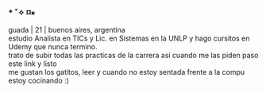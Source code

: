 ### * ˚✧ ⌑⭑
guada | 21 | buenos aires, argentina <br>
estudio Analista en TICs y Lic. en Sistemas en la UNLP y hago cursitos en Udemy que nunca termino. <br>
trato de subir todas las practicas de la carrera asi cuando me las piden paso este link y listo <br>
me gustan los gatitos, leer y cuando no estoy sentada frente a la compu estoy cocinando :) 

<!--
**guadaevequoz/guadaevequoz** is a ✨ _special_ ✨ repository because its `README.md` (this file) appears on your GitHub profile.

Here are some ideas to get you started:

- 🔭 I’m currently working on ...
- 🌱 I’m currently learning ...
- 👯 I’m looking to collaborate on ...
- 🤔 I’m looking for help with ...
- 💬 Ask me about ...
- 📫 How to reach me: ...
- 😄 Pronouns: ...
- ⚡ Fun fact: ...
-->
